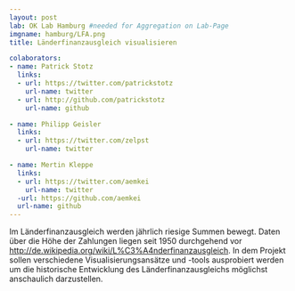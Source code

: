 ```yaml
---
layout: post
lab: OK Lab Hamburg #needed for Aggregation on Lab-Page
imgname: hamburg/LFA.png
title: Länderfinanzausgleich visualisieren

colaborators:
- name: Patrick Stotz
  links:
  - url: https://twitter.com/patrickstotz
    url-name: twitter
  - url: http://github.com/patrickstotz
    url-name: github

- name: Philipp Geisler
  links:
  - url: https://twitter.com/zelpst
    url-name: twitter

- name: Mertin Kleppe
  links:
  - url: https://twitter.com/aemkei
    url-name: twitter
  -url: https://github.com/aemkei
  url-name: github
---
```


Im Länderfinanzausgleich werden jährlich riesige Summen bewegt. Daten über die Höhe der Zahlungen liegen seit 1950 durchgehend vor http://de.wikipedia.org/wiki/L%C3%A4nderfinanzausgleich. In dem Projekt sollen verschiedene Visualisierungsansätze und -tools ausprobiert werden um die historische Entwicklung des Länderfinanzausgleichs möglichst anschaulich darzustellen.
